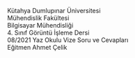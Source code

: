 Kütahya Dumlupınar Üniversitesi                                                                                                                                                      
Mühendislik Fakültesi                                                                                                                                                                   
Bilgisayar Mühendisliği                                                                                                                                                                   
4. Sınıf Görüntü İşleme Dersi                                                                                                                                                             
08/2021 Yaz Okulu Vize Soru ve Cevapları                                                                                                                                                
Eğitmen Ahmet Çelik
